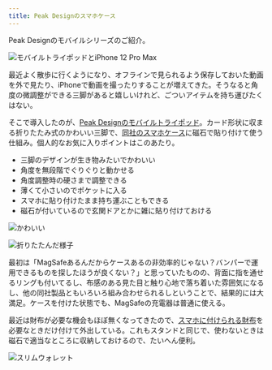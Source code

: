 ```yaml
---
title: Peak Designのスマホケース
---
```

Peak Designのモバイルシリーズのご紹介。

![](https://lh5.googleusercontent.com/bcZe_sBcdp7EppS4DiicSCq6ovflFtOnjSH_VROi8vsgUCzWUn2yhdXdONba0oORXZ2YpNiMdHMm9TzZWBk0-1LpgFCF8eZzf5nzxVmeZ7EsOhrOpvti2vSH6EXRtkFz2kMRa4l_85ZGrmh60ZIAV58_tNtQed1jDtGVvCNLm2PjtIObIXiDcuvxRm2v "モバイルトライポッドとiPhone 12 Pro Max")

最近よく散歩に行くようになり、オフラインで見られるよう保存しておいた動画を外で見たり、iPhoneで動画を撮ったりすることが増えてきた。そうなると角度の微調整ができる三脚があると嬉しいけれど、ごついアイテムを持ち運びたくはない。

そこで導入したのが、[Peak Designのモバイルトライポッド](https://www.amazon.co.jp/dp/B09FRZPLL3)。カード形状に収まる折りたたみ式のかわいい三脚で、[同社のスマホケース](https://www.amazon.co.jp/dp/B09FP3HP7Z?)に磁石で貼り付けて使う仕組み。個人的なお気に入りポイントはこのあたり。

*   三脚のデザインが生き物みたいでかわいい
*   角度を無段階でぐりぐりと動かせる
*   角度調整時の硬さまで調整できる
*   薄くて小さいのでポケットに入る
*   スマホに貼り付けたまま持ち運ぶこともできる
*   磁石が付いているので玄関ドアとかに雑に貼り付けておける

![](https://lh3.googleusercontent.com/fARf2UUP6IB2ZGtkfl8BLhuE8pN-jNgecjLyZfnmfFvdWPx5BTkjJr--Rdejn-JUZ598exv3nLznlCHGkbyQRP5iA8o5XSSvFnn1lQ19xZtHX3dUzv1iEb7p_QEeCgjf-Jlny7ZbEhNPP_TePgGuZFsgwka01vgRAUubHfccaSbPViDw-Hp4atFzj25d "かわいい")

![](https://lh6.googleusercontent.com/xeM-xFzBgtSGV6ie0K91NcNEcMdx15Q-Szvykpjh8_E4Kf_jH49V6ah9dq-g1gj1Pl2rbVF6MgIAAU0XHUHnhwXUaqXbp6-V1xkrbjJBVYQ9dZ0wMGtBeIzDWgGCOqPJ1exL-CkWMEVTCYj8FbCB5Ly8hSY_aNQrbkpypQ4XZkEZNBYKuFKX8GIE8PgZ "折りたたんだ様子")

最初は「MagSafeあるんだからケースあるの非効率的じゃない？バンパーで運用できるものを探したほうが良くない？」と思っていたものの、背面に指を通せるリングも付いてるし、布感のある見た目と触り心地で落ち着いた雰囲気になるし、他の同社製品ともいろいろ組み合わせられるしということで、結果的には大満足。ケースを付けた状態でも、MagSafeの充電器は普通に使える。

最近は財布が必要な機会もほぼ無くなってきたので、[スマホに付けられる財布](https://www.amazon.co.jp/dp/B09FSGW671)を必要なときだけ付けて外出している。これもスタンドと同じで、使わないときは磁石で適当なところに収納しておけるので、たいへん便利。

![](https://lh3.googleusercontent.com/K72P9cNYOifW_y-5mYvEz976izTU-NSsAJHs9GSjKdSET1F2TEh1nIRaU7DivvgSkAYonukeT1le5GlreJEt9oyxWA6dZ4F1Fd6KfdRSMg-bxiSWN7S9F7v-A_MoJejAcSPkkTjac3WJtzlnWgYrkygKGG1DRjbo-UdZDL4uQXXRueRH_ptAzXd6vCV7 "スリムウォレット")
